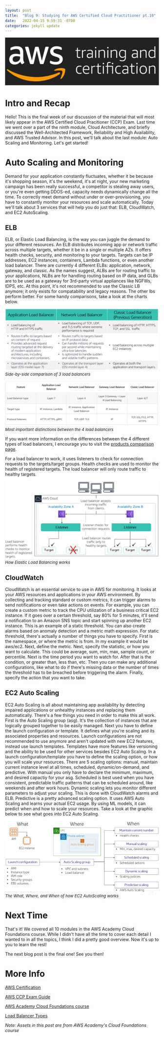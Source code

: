 ```yaml
---
layout: post
title:  "Blog 9: Studying for AWS Certified Cloud Practitioner pt.10"
date:   2022-04-15 9:59:31 -0700
categories: jekyll update
---
```

![AWS Training and Certification](/assets/aws-training-and-certification.jpg)
# **Intro and Recap**
Hello! This is the final week of our discussion of the material that will most likely appear in the AWS Certified Cloud Pracitioner (CCP) Exam. Last time we went over a part of the ninth module, Cloud Architecture, and briefly discussed the Well-Architected Framework, Reliability and High Availablity, and AWS Trusted Advisor.  In this post, we'll talk about the last module: Auto Scaling and Monitoring. Let's get started!

# **Auto Scaling and Monitoring** 
Demand for your application constantly fluctuates, whether it be because it's shopping season, it's the weekend, it's at night, your new marketing campaign has been really successful, a competitor is stealing away users, or you're even getting DDOS-ed, capacity needs dynamically change all the time. To correctly meet demand without under or over-provisioning, you have to constantly monitor your resources and scale automatically. Today we'll talk about 3 services that will help you do just that: ELB, CloudWatch, and EC2 AutoScaling. 

## **ELB** 
ELB, or Elastic Load Balancing, is the way you can juggle the demand to your different resources. An ELB distributes incoming app or network traffic across multiple targets, whether it be in a single or multiple AZs. It offers health checks, security, and monitoring to your targets. Targets can be IP addresses, EC2 instances, containers, Lambda functions, or even another load balancer. There are currently 4 different ELBs: application, network, gateway, and classic. As the names suggest, ALBs are for routing traffic to your applications, NLBs are for handling routing based on IP data, and GLBs are to be used as a gateway for 3rd-party virtual appliances like NGFWs, IDPS, etc. At this point, it's not recommended to use the Classic LB anymore; it only exists for compatability and legacy reasons. The other lbs perform better. For some handy comparisons, take a look at the charts below.

![Load Balancer Comparison Chart](/assets/aws-lb-chart.jpg)<br/><font size="2.75px"><em>Side-by-side comparison of 3 load balancers</em></font>

![Load Balancer Comparison Chart](/assets/aws-lb-comparison.jpg)<br/><font size="2.75px"><em>Most important distinctions between the 4 load balancers</em></font>

If you want more information on the differences between the 4 different types of load balancers, I encourage you to visit the [products comparison page](https://aws.amazon.com/elasticloadbalancing/features/).

For a load balancer to work, it uses listeners to check for connection requests to the targets/target groups. Health checks are used to monitor the health of registered targets. The load balancer will only route traffic to healthy targets. 

![Load Balancer Listener](/assets/aws-lb-listener.jpg)<br/><font size="2.75px"><em>How Elastic Load Balancing works</em></font>

## **CloudWatch**
CloudWatch is an essential service to use in AWS for monitoring. It looks at your AWS resources and applications in your AWS environment. By collecting and tracking standard or custom metrics, it can trigger alarms to send notifications or even take actions on events. For example, you can create a custom metric to track the CPU utilization of a business critical EC2 instance. If it goes over a certain threshold, say 80% for 5 minutes, it'll send a notification to an Amazon SNS topic and start spinning up another EC2 instance. This is an example of a static threshold. You can also create alarms based on anomaly detection and a metric math expression. For static threshold, there's actually a number of things you have to specify. First is the namespace, or where the metric is from. In my example it would be aws/ec2. Next, define the metric. Next, specify the statistic, or how you want to calculate. This could be average, sum, min, max, sample count, or percentile. Next is the time period you want to watch for. After that is the condition, or greater than, less than, etc. Then you can make any additional configurations, like what to do if there's missing data or the number of times the threshold has to be breached before triggering the alarm. Finally, specify the action that you want to take.

## **EC2 Auto Scaling**
EC2 Auto Scaling is all about maintaining app availability by detecting impaired applications or unhealthy instances and replacing them automatically. There's a few things you need in order to make this all work. First is the Auto Scaling group (asg). It's the collection of instances that are logically grouped together to be easily managed. Next you have to define the launch configuration or template. It defines what you're scaling and its associated properties and resources. Launch configurations are not recommended to use anymore and aren't updated with new EC2 features, instead use launch templates. Templates have more features like versioning and the ability to be used for other services besides EC2 Auto Scaling. In a launch configuration/template you have to define the scaling option, or how you will scale your resources. There are 5 scaling options: manual, maintain current instance level at all times, scheduled, dynamic/on-demand, and predictive. With manual you only have to declare the minimum, maximum, and desired capactiy for your asg. Scheduled is best used when you have consistent, predictable traffic patterns that can be scheduled around, like weekends and after work hours. Dynamic scaling lets you monitor different parameters to adjust your scaling. This is done with CloudWatch alarms and ELB. Predictive is a pretty advanced scaling option. It uses AWS Auto Scaling and learns your actual EC2 usage. By using ML models, it can predict when and how to scale your resources. Take a look at the graphic below to see what goes into EC2 Auto Scaling. 

![How EC2 AutoScaling Works](/assets/aws-ec2-autoscaling.jpg)<br/><font size="2.75px"><em>The What, Where, and When of how EC2 AutoScaling works</em></font>

# **Next Time**
That's it! We covered all 10 modules in the AWS Academy Cloud Foundations course. While I didn't have all the time to cover each detail I wanted to in all the topics, I think I did a pretty good overview. Now it's up to you to learn the rest! 

The next blog post is the final one! See you then!

# **More Info**
[AWS Certification](https://aws.amazon.com/certification/)

[AWS CCP Exam Guide](https://d1.awsstatic.com/training-and-certification/docs-cloud-practitioner/AWS-Certified-Cloud-Practitioner_Exam-Guide.pdf)

[AWS Academy Cloud Foundations course](https://aws.amazon.com/training/awsacademy/)

[Load Balancer Types](https://docs.aws.amazon.com/AmazonECS/latest/developerguide/load-balancer-types.html)

*Note: Assets in this post are from AWS Academy's Cloud Foundations course*